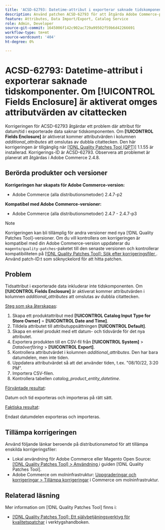 ```yaml
---
title: 'ACSD-62793: Datetime-attribut i exporterar saknade tidskomponenter. Om **[!UICONTROL Fields Enclosure]** är aktiverat omges attributvärden av citattecken'
description: Använd patchen ACSD-62793 för att åtgärda Adobe Commerce-problemet där datetime-attribut i exporterade data saknar tidskomponenten. Om **[!UICONTROL Fields Enclosure]** är aktiverat omges attributvärdena i kolumnen *additional_attributes* av dubbla citattecken.
feature: Attributes, Data Import/Export, Catalog Service
role: Admin, Developer
source-git-commit: 1645006f142c902ac729a99502f59b6d42266691
workflow-type: tm+mt
source-wordcount: '404'
ht-degree: 0%

---
```



# ACSD-62793: Datetime-attribut i exporterar saknade tidskomponenter. Om **[!UICONTROL Fields Enclosure]** är aktiverat omges attributvärden av citattecken

Korrigeringen för ACSD-62793 åtgärdar ett problem där attribut för datum/tid i exporterade data saknar tidskomponenten. Om **[!UICONTROL Fields Enclosure]** är aktiverat kommer attributvärden i kolumnen *additional_attributes* att omslutas av dubbla citattecken. Den här korrigeringen är tillgänglig när [[!DNL Quality Patches Tool (QPT)]](/help/tools/quality-patches-tool/quality-patches-tool-to-self-serve-quality-patches.md) 1.1.55 är installerad. Korrigerings-ID är ACSD-62793. Observera att problemet är planerat att åtgärdas i Adobe Commerce 2.4.8.

## Berörda produkter och versioner

**Korrigeringen har skapats för Adobe Commerce-version:**

* Adobe Commerce (alla distributionsmetoder) 2.4.7-p2

**Kompatibel med Adobe Commerce-versioner:**

* Adobe Commerce (alla distributionsmetoder) 2.4.7 - 2.4.7-p3

>[!NOTE]
>
>Korrigeringen kan bli tillämplig för andra versioner med nya [!DNL Quality Patches Tool]-versioner. Om du vill kontrollera om korrigeringen är kompatibel med din Adobe Commerce-version uppdaterar du `magento/quality-patches`-paketet till den senaste versionen och kontrollerar kompatibiliteten på [[!DNL Quality Patches Tool]: Sök efter korrigeringsfiler ](https://experienceleague.adobe.com/tools/commerce-quality-patches/index.html). Använd patch-ID:t som söknyckelord för att hitta patchen.

## Problem

Tidsattribut i exporterade data inkluderar inte tidskomponenten. Om **[!UICONTROL Fields Enclosure]** är aktiverat kommer attributvärden i kolumnen *additional_attributes* att omslutas av dubbla citattecken.

<u>Steg som ska återskapas</u>:

1. Skapa ett produktattribut med **[!UICONTROL Catalog Input Type for Store Owner]** = **[!UICONTROL Date and Time]**.
1. Tilldela attributet till attributuppsättningen **[!UICONTROL Default]**.
1. Skapa en enkel produkt med ett datum- och tidsvärde för det nya attributet.
1. Exportera produkten till en CSV-fil från **[!UICONTROL System]** > *Dataöverföring* > **[!UICONTROL Export]**.
1. Kontrollera attributvärdet i kolumnen *additional_attributes*. Den har bara datumdelen, men inte tiden.
1. Uppdatera attributvärdet så att det använder tiden, t.ex. &quot;08/10/22, 3:20 PM&quot;.
1. Importera CSV-filen.
1. Kontrollera tabellen *catalog_product_entity_datetime*.

<u>Förväntade resultat</u>:

Datum och tid exporteras och importeras på rätt sätt.

<u>Faktiska resultat</u>:

Endast datumdelen exporteras och importeras.

## Tillämpa korrigeringen

Använd följande länkar beroende på distributionsmetod för att tillämpa enskilda korrigeringsfiler:

* Lokal användning för Adobe Commerce eller Magento Open Source: [[!DNL Quality Patches Tool] > Användning ](/help/tools/quality-patches-tool/usage.md) i guiden [!DNL Quality Patches Tool].
* Adobe Commerce om molninfrastruktur: [Uppgraderingar och korrigeringar > Tillämpa korrigeringar](https://experienceleague.adobe.com/docs/commerce-cloud-service/user-guide/develop/upgrade/apply-patches.html) i Commerce om molninfrastruktur.


## Relaterad läsning

Mer information om [!DNL Quality Patches Tool] finns i:

* [[!DNL Quality Patches Tool]: Ett självbetjäningsverktyg för kvalitetspatchar](/help/tools/quality-patches-tool/quality-patches-tool-to-self-serve-quality-patches.md) i verktygshandboken.
